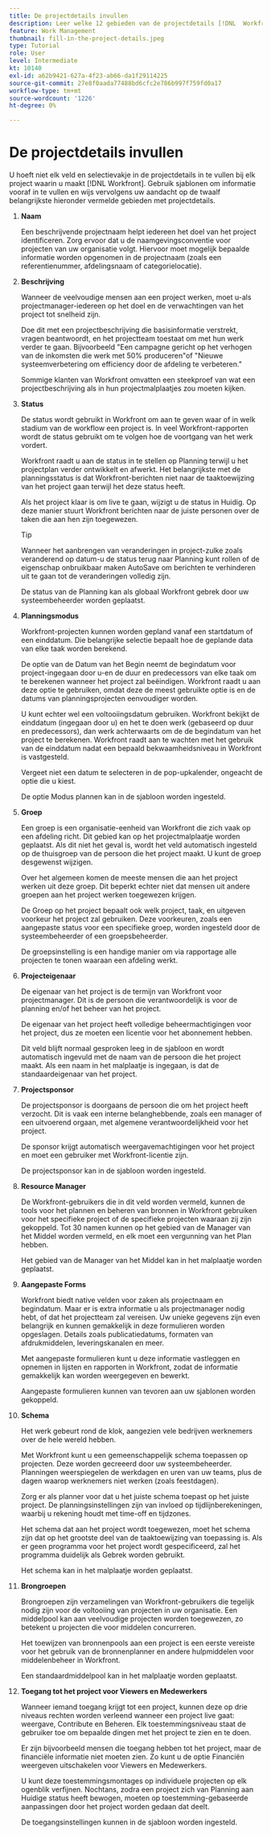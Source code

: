 ```yaml
---
title: De projectdetails invullen
description: Leer welke 12 gebieden van de projectdetails [!DNL  Workfront] raadt u aan in te vullen wanneer u een project maakt.
feature: Work Management
thumbnail: fill-in-the-project-details.jpeg
type: Tutorial
role: User
level: Intermediate
kt: 10140
exl-id: a62b9421-627a-4f23-ab66-da1f29114225
source-git-commit: 27e8f0aada77488bd6cfc2e786b997f759fd0a17
workflow-type: tm+mt
source-wordcount: '1226'
ht-degree: 0%

---
```


# De projectdetails invullen

U hoeft niet elk veld en selectievakje in de projectdetails in te vullen bij elk project waarin u maakt [!DNL  Workfront]. Gebruik sjablonen om informatie vooraf in te vullen en wijs vervolgens uw aandacht op de twaalf belangrijkste hieronder vermelde gebieden met projectdetails.

1. **Naam**

   Een beschrijvende projectnaam helpt iedereen het doel van het project identificeren. Zorg ervoor dat u de naamgevingsconventie voor projecten van uw organisatie volgt. Hiervoor moet mogelijk bepaalde informatie worden opgenomen in de projectnaam (zoals een referentienummer, afdelingsnaam of categorielocatie).

1. **Beschrijving**

   Wanneer de veelvoudige mensen aan een project werken, moet u-als projectmanager-iedereen op het doel en de verwachtingen van het project tot snelheid zijn.

   Doe dit met een projectbeschrijving die basisinformatie verstrekt, vragen beantwoordt, en het projectteam toestaat om met hun werk verder te gaan. Bijvoorbeeld &quot;Een campagne gericht op het verhogen van de inkomsten die werk met 50% produceren&quot;of &quot;Nieuwe systeemverbetering om efficiency door de afdeling te verbeteren.&quot;

   Sommige klanten van Workfront omvatten een steekproef van wat een projectbeschrijving als in hun projectmalplaatjes zou moeten kijken.

1. **Status**

   De status wordt gebruikt in Workfront om aan te geven waar of in welk stadium van de workflow een project is. In veel Workfront-rapporten wordt de status gebruikt om te volgen hoe de voortgang van het werk vordert.

   Workfront raadt u aan de status in te stellen op Planning terwijl u het projectplan verder ontwikkelt en afwerkt. Het belangrijkste met de planningsstatus is dat Workfront-berichten niet naar de taaktoewijzing van het project gaan terwijl het deze status heeft.

   Als het project klaar is om live te gaan, wijzigt u de status in Huidig. Op deze manier stuurt Workfront berichten naar de juiste personen over de taken die aan hen zijn toegewezen.

   >[!TIP]
   >
   >  Wanneer het aanbrengen van veranderingen in project-zulke zoals veranderend op datum-u de status terug naar Planning kunt rollen of de eigenschap onbruikbaar maken AutoSave om berichten te verhinderen uit te gaan tot de veranderingen volledig zijn.

   De status van de Planning kan als globaal Workfront gebrek door uw systeembeheerder worden geplaatst.

1. **Planningsmodus**

   Workfront-projecten kunnen worden gepland vanaf een startdatum of een einddatum. Die belangrijke selectie bepaalt hoe de geplande data van elke taak worden berekend.

   De optie van de Datum van het Begin neemt de begindatum voor project-ingegaan door u-en de duur en predecessors van elke taak om te berekenen wanneer het project zal beëindigen. Workfront raadt u aan deze optie te gebruiken, omdat deze de meest gebruikte optie is en de datums van planningsprojecten eenvoudiger worden.

   U kunt echter wel een voltooiingsdatum gebruiken. Workfront bekijkt de einddatum (ingegaan door u) en het te doen werk (gebaseerd op duur en predecessors), dan werk achterwaarts om de de begindatum van het project te berekenen. Workfront raadt aan te wachten met het gebruik van de einddatum nadat een bepaald bekwaamheidsniveau in Workfront is vastgesteld.

   Vergeet niet een datum te selecteren in de pop-upkalender, ongeacht de optie die u kiest.

   De optie Modus plannen kan in de sjabloon worden ingesteld.

1. **Groep**

   Een groep is een organisatie-eenheid van Workfront die zich vaak op een afdeling richt. Dit gebied kan op het projectmalplaatje worden geplaatst. Als dit niet het geval is, wordt het veld automatisch ingesteld op de thuisgroep van de persoon die het project maakt. U kunt de groep desgewenst wijzigen.

   Over het algemeen komen de meeste mensen die aan het project werken uit deze groep. Dit beperkt echter niet dat mensen uit andere groepen aan het project werken toegewezen krijgen.

   De Groep op het project bepaalt ook welk project, taak, en uitgeven voorkeur het project zal gebruiken. Deze voorkeuren, zoals een aangepaste status voor een specifieke groep, worden ingesteld door de systeembeheerder of een groepsbeheerder.

   De groepsinstelling is een handige manier om via rapportage alle projecten te tonen waaraan een afdeling werkt.

1. **Projecteigenaar**

   De eigenaar van het project is de termijn van Workfront voor projectmanager. Dit is de persoon die verantwoordelijk is voor de planning en/of het beheer van het project.

   De eigenaar van het project heeft volledige beheermachtigingen voor het project, dus ze moeten een licentie voor het abonnement hebben.

   Dit veld blijft normaal gesproken leeg in de sjabloon en wordt automatisch ingevuld met de naam van de persoon die het project maakt. Als een naam in het malplaatje is ingegaan, is dat de standaardeigenaar van het project.

1. **Projectsponsor**

   De projectsponsor is doorgaans de persoon die om het project heeft verzocht. Dit is vaak een interne belanghebbende, zoals een manager of een uitvoerend orgaan, met algemene verantwoordelijkheid voor het project.

   De sponsor krijgt automatisch weergavemachtigingen voor het project en moet een gebruiker met Workfront-licentie zijn.

   De projectsponsor kan in de sjabloon worden ingesteld.

1. **Resource Manager**

   De Workfront-gebruikers die in dit veld worden vermeld, kunnen de tools voor het plannen en beheren van bronnen in Workfront gebruiken voor het specifieke project of de specifieke projecten waaraan zij zijn gekoppeld. Tot 30 namen kunnen op het gebied van de Manager van het Middel worden vermeld, en elk moet een vergunning van het Plan hebben.

   Het gebied van de Manager van het Middel kan in het malplaatje worden geplaatst.

1. **Aangepaste Forms**

   Workfront biedt native velden voor zaken als projectnaam en begindatum. Maar er is extra informatie u als projectmanager nodig hebt, of dat het projectteam zal vereisen. Uw unieke gegevens zijn even belangrijk en kunnen gemakkelijk in deze formulieren worden opgeslagen. Details zoals publicatiedatums, formaten van afdrukmiddelen, leveringskanalen en meer.

   Met aangepaste formulieren kunt u deze informatie vastleggen en opnemen in lijsten en rapporten in Workfront, zodat de informatie gemakkelijk kan worden weergegeven en bewerkt.

   Aangepaste formulieren kunnen van tevoren aan uw sjablonen worden gekoppeld.

1. **Schema**

   Het werk gebeurt rond de klok, aangezien vele bedrijven werknemers over de hele wereld hebben.

   Met Workfront kunt u een gemeenschappelijk schema toepassen op projecten. Deze worden gecreeerd door uw systeembeheerder. Planningen weerspiegelen de werkdagen en uren van uw teams, plus de dagen waarop werknemers niet werken (zoals feestdagen).

   Zorg er als planner voor dat u het juiste schema toepast op het juiste project. De planningsinstellingen zijn van invloed op tijdlijnberekeningen, waarbij u rekening houdt met time-off en tijdzones.

   Het schema dat aan het project wordt toegewezen, moet het schema zijn dat op het grootste deel van de taaktoewijzing van toepassing is. Als er geen programma voor het project wordt gespecificeerd, zal het programma duidelijk als Gebrek worden gebruikt.

   Het schema kan in het malplaatje worden geplaatst.

1. **Brongroepen**

   Brongroepen zijn verzamelingen van Workfront-gebruikers die tegelijk nodig zijn voor de voltooiing van projecten in uw organisatie. Een middelpool kan aan veelvoudige projecten worden toegewezen, zo betekent u projecten die voor middelen concurreren.

   Het toewijzen van bronnenpools aan een project is een eerste vereiste voor het gebruik van de bronnenplanner en andere hulpmiddelen voor middelenbeheer in Workfront.

   Een standaardmiddelpool kan in het malplaatje worden geplaatst.

1. **Toegang tot het project voor Viewers en Medewerkers**

   Wanneer iemand toegang krijgt tot een project, kunnen deze op drie niveaus rechten worden verleend wanneer een project live gaat: weergave, Contribute en Beheren. Elk toestemmingsniveau staat de gebruiker toe om bepaalde dingen met het project te zien en te doen.

   Er zijn bijvoorbeeld mensen die toegang hebben tot het project, maar de financiële informatie niet moeten zien. Zo kunt u de optie Financiën weergeven uitschakelen voor Viewers en Medewerkers.

   U kunt deze toestemmingsmontages op individuele projecten op elk ogenblik verfijnen. Nochtans, zodra een project zich van Planning aan Huidige status heeft bewogen, moeten op toestemming-gebaseerde aanpassingen door het project worden gedaan dat deelt.

   De toegangsinstellingen kunnen in de sjabloon worden ingesteld.
